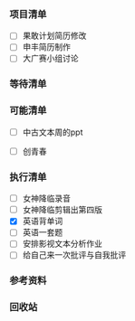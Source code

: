 ### 项目清单

- [ ] 果敢计划简历修改
- [ ] 申丰简历制作
- [ ] 大广赛小组讨论

### 等待清单



### 可能清单

- [ ] 中古文本周的ppt
- [ ] 创青春


### 执行清单

- [ ] 女神降临录音
- [ ] 女神降临剪辑出第四版
- [x] 英语背单词
- [ ] 英语一套题
- [ ] 安排影视文本分析作业
- [ ] 给自己来一次批评与自我批评

### 参考资料



### 回收站

